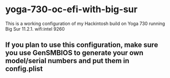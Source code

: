 # yoga-730-oc-efi-with-big-sur
This is a working configuration of my Hackintosh build on Yoga 730 running Big Sur 11.2.1. 
wifi:intel 9260
## If you plan to use this configuration, make sure you use GenSMBIOS to generate your own model/serial numbers and put them in config.plist
